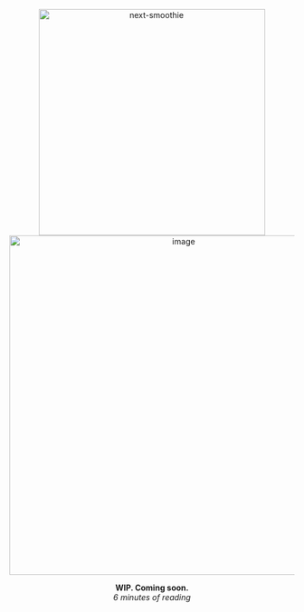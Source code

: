 
<p align="center">
<img width="400" alt="next-smoothie" src="https://github.com/finom/next-smoothie/assets/1082083/72a568bc-130e-429b-a221-ad95d45608d5">
 <br>
<img width="600" alt="image" src="https://github.com/finom/next-smoothie/assets/1082083/9f9f05f5-db0d-44e2-a305-4d9c387d5eb4">
</p>


<p align="center">
<strong>WIP. Coming soon.</strong>
<br />
<em>6 minutes of reading</em>
</p>

<!--

<picture>
  <source media="(prefers-color-scheme: dark)" srcset="https://user-images.githubusercontent.com/25423296/163456776-7f95b81a-f1ed-45f7-b7ab-8fa810d529fa.png">
  <source media="(prefers-color-scheme: light)" srcset="https://user-images.githubusercontent.com/25423296/163456779-a8556205-d0a5-45e2-ac17-42d089e3c3f8.png">
  <img alt="Shows an illustrated sun in light mode and a moon with stars in dark mode." src="https://user-images.githubusercontent.com/25423296/163456779-a8556205-d0a5-45e2-ac17-42d089e3c3f8.png">
</picture>

-->


